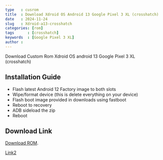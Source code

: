 ```yaml
---
type   : cusrom
title  : Download Xdroid OS Android 13 Google Pixel 3 XL (crosshatch)
date   : 2024-11-24
slug   : Xdroid-a13-crosshatch
categories: [rom]
tags      : [crosshatch]
keywords  : [Google Pixel 3 XL]
author :
---
```


Download Custom Rom Xdroid OS android 13 Google Pixel 3 XL (crosshatch)

## Installation Guide
- Flash latest Android 12 Factory image to both slots
- Wipe/format device (this is delete everything on your device)
- Flash boot image provided in downloads using fastboot
- Reboot to recovery
- ADB sideload the zip
- Reboot


## Download Link
[Download ROM](https://sourceforge.net/projects/sqrqzq-project/files/XDROID/A13%20QPR3%20SEPT%202023/CROSSHATCH/).

[Link2](https://drive.google.com/drive/u/1/folders/1I7ixyVCxwdmRPmLKzySVx8nIvUR5Cx-u)

